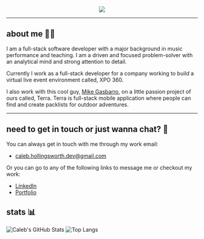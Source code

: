 <div align="center">
  <img src="https://media.giphy.com/media/13HgwGsXF0aiGY/giphy.gif" />
</div>

---
## about me 👨‍💻

I am a full-stack software developer with a major background in music performance and teaching. I am a driven and focused problem-solver with an analytical mind and strong attention to detail.

Currently I work as a full-stack developer for a company working to build a virtual live event environment called, XPO 360.

I also work with this cool guy, [Mike Gasbarro](https://github.com/mpgasbarro), on a little passion project of ours called, Terra. Terra is full-stack mobile application where people can find and create packlists for outdoor adventures.

---

## need to get in touch or just wanna chat? 👋

You can always get in touch with me through my work email:

- caleb.hollingsworth.dev@gmail.com

Or you can go to any of the following links to message me or checkout my work:

- [LinkedIn](https://www.linkedin.com/in/caleb-hollingsworth-dev/)
- [Portfolio](https://master.d10ltybyyz98x3.amplifyapp.com/)

## stats 📊

![Caleb's GitHub Stats](https://github-readme-stats.vercel.app/api?username=caleb-hollingsworth&show_icons=true&theme=highcontrast)
![Top Langs](https://github-readme-stats.vercel.app/api/top-langs/?username=caleb-hollingsworth&theme=highcontrast)
